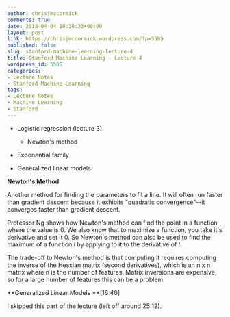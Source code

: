 ```yaml
---
author: chrisjmccormick
comments: true
date: 2013-04-04 18:38:33+00:00
layout: post
link: https://chrisjmccormick.wordpress.com/?p=5505
published: false
slug: stanford-machine-learning-lecture-4
title: Stanford Machine Learning - Lecture 4
wordpress_id: 5505
categories:
- Lecture Notes
- Stanford Machine Learning
tags:
- Lecture Notes
- Machine Learning
- Stanford
---
```



	
  * Logistic regression (lecture 3)

	
    * Newton's method




	
  * Exponential family

	
  * Generalized linear models


**Newton's Method**

Another method for finding the parameters to fit a line. It will often run faster than gradient descent because it exhibits "quadratic convergence"--it converges faster than gradient descent.

Professor Ng shows how Newton's method can find the point in a function where the value is 0. We also know that to maximize a function, you take it's derivative and set it 0. So Newton's method can also be used to find the maximum of a function _l_ by applying to it to the derivative of _l_.

The trade-off to Newton's method is that computing it requires computing the inverse of the Hessian matrix (second derivatives), which is an n x n matrix where n is the number of features. Matrix inversions are expensive, so for a large number of features this can be a problem.

**Generalized Linear Models **[16:40]

I skipped this part of the lecture (left off around 25:12).
